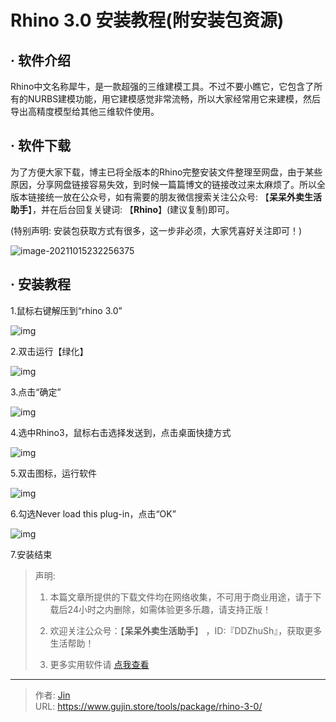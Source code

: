 # Rhino 3.0 安装教程(附安装包资源)


## · 软件介绍
Rhino中文名称犀牛，是一款超强的三维建模工具。不过不要小瞧它，它包含了所有的NURBS建模功能，用它建模感觉非常流畅，所以大家经常用它来建模，然后导出高精度模型给其他三维软件使用。

## · 软件下载
为了方便大家下载，博主已将全版本的Rhino完整安装文件整理至网盘，由于某些原因，分享网盘链接容易失效，到时候一篇篇博文的链接改过来太麻烦了。所以全版本链接统一放在公众号，如有需要的朋友微信搜索关注公众号: 【**呆呆外卖生活助手**】，并在后台回复关键词: 【**Rhino**】(建议复制)即可。

(特别声明: 安装包获取方式有很多，这一步非必须，大家凭喜好关注即可！)

![image-20211015232256375](https://img.gujin.store/img/image-20211015232256375.png)

## · 安装教程

1.鼠标右键解压到“rhino 3.0”

![img](https://img.gujin.store/img/v2-0073f1c6a05334279f4de8ab2264d17d_720w.png)

2.双击运行【绿化】

![img](https://img.gujin.store/img/v2-72aa2099bfab9d9cf6a4a33065eec472_720w.png)

3.点击“确定”

![img](https://img.gujin.store/img/v2-6f949ee32f45e6476718147c9b052017_720w.png)

4.选中Rhino3，鼠标右击选择发送到，点击桌面快捷方式

![img](https://img.gujin.store/img/v2-fe0c92cf9e4ff5cce9e194b8dab8f979_720w.png)

5.双击图标，运行软件

![img](https://img.gujin.store/img/v2-40406c6af03fba4d4b6286402b108ecb_720w.png)

6.勾选Never load this plug-in，点击“OK”

![img](https://img.gujin.store/img/v2-e16510c85795032070b7e0c447fbef48_720w.png)

7.安装结束




> 声明: 
>
> 1. 本篇文章所提供的下载文件均在网络收集，不可用于商业用途，请于下载后24小时之内删除，如需体验更多乐趣，请支持正版！
>
> 2. 欢迎关注公众号：【**呆呆外卖生活助手**】 ，ID:『DDZhuSh』，获取更多生活帮助！
>
> 3. 更多实用软件请  [点我查看](/tools)

---

> 作者: [Jin](https://img.gujin.store/img/favicon.ico)  
> URL: https://www.gujin.store/tools/package/rhino-3-0/  

